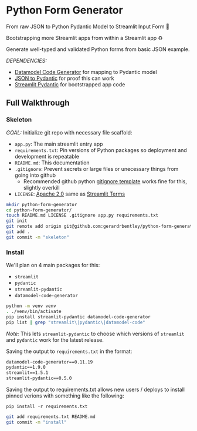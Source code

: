 # Python Form Generator

From raw JSON to Python Pydantic Model to Streamlit Input Form :exploding_head:

Bootstrapping more Streamlit apps from within a Streamlit app :recycle:

Generate well-typed and validated Python forms from basic JSON example.

*DEPENDENCIES:*
- [Datamodel Code Generator](https://github.com/koxudaxi/datamodel-code-generator/) for mapping to Pydantic model
- [JSON to Pydantic](https://jsontopydantic.com/) for proof this can work
- [Streamlit Pydantic](https://github.com/LukasMasuch/streamlit-pydantic) for bootstrapped app code

## Full Walkthrough

### Skeleton

*GOAL:*
Initialize git repo with necessary file scaffold:

- `app.py`: The main streamlit entry app
- `requirements.txt`: Pin versions of Python packages so deployment and development is repeatable
- `README.md`: This documentation
- `.gitignore`: Prevent secrets or large files or unecessary things from going into github
    - Recommended github python [gitignore template](https://raw.githubusercontent.com/github/gitignore/main/Python.gitignore) works fine for this, slightly overkill
- `LICENSE`: [Apache 2.0](https://choosealicense.com/licenses/apache-2.0/) same as [Streamlit Terms](https://streamlit.io/terms-of-use)

```sh
mkdir python-form-generator
cd python-form-generator/
touch README.md LICENSE .gitignore app.py requirements.txt
git init
git remote add origin git@github.com:gerardrbentley/python-form-generator.git
git add .
git commit -m "skeleton"
```

### Install

We'll plan on 4 main packages for this:

- `streamlit`
- `pydantic`
- `streamlit-pydantic`
- `datamodel-code-generator`

```sh
python -m venv venv
. ./venv/bin/activate
pip install streamlit-pydantic datamodel-code-generator
pip list | grep "streamlit\|pydantic\|datamodel-code"
```

*Note:* This lets `streamlit-pydantic` to choose which versions of `streamlit` and `pydantic` work for the latest release.

Saving the output to `requirements.txt` in the format:

```txt
datamodel-code-generator==0.11.19
pydantic==1.9.0
streamlit==1.5.1
streamlit-pydantic==0.5.0
```

Saving the output to requirements.txt allows new users / deploys to install pinned verions with something like the following:

`pip install -r requirements.txt`

```sh
git add requirements.txt README.md
git commit -m "install"
```